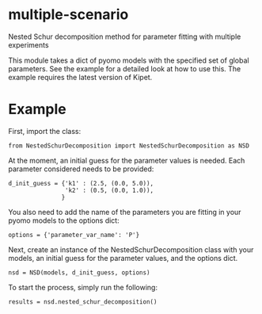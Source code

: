 # multiple-scenario
Nested Schur decomposition method for parameter fitting with multiple experiments

This module takes a dict of pyomo models with the specified set of global parameters.
See the example for a detailed look at how to use this. The example requires the latest version of Kipet.


# Example

First, import the class:

    from NestedSchurDecomposition import NestedSchurDecomposition as NSD  

At the moment, an initial guess for the parameter values is needed. Each parameter considered needs to be provided:

    d_init_guess = {'k1' : (2.5, (0.0, 5.0)),
                    'k2' : (0.5, (0.0, 1.0)),
                   }

You also need to add the name of the parameters you are fitting in your pyomo models to the options dict:

    options = {'parameter_var_name': 'P'}
    
Next, create an instance of the NestedSchurDecomposition class with your models, an initial guess for the parameter values, and the options dict.
    
    nsd = NSD(models, d_init_guess, options)
   
To start the process, simply run the following:
    
    results = nsd.nested_schur_decomposition()
